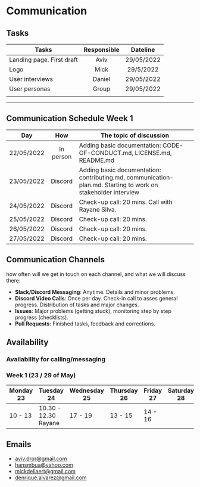 # Communication

## Tasks

| Tasks                       |  Responsible  |  Dateline  |
| --------------------------- | :-----------: | :--------: |
| Landing page. First draft  | Aviv | 29/05/2022 |
| Logo | Mick | 29/5/2022 |
| User interviews | Daniel | 29/05/2022 |
| User personas | Group | 29/05/2022 |
|  |  |  |

<!-- any general rules you'd like to set for your group? -->

---

## Communication Schedule Week 1

| Day        |     How      | The topic of discussion                         |
| ---------- | :----------: | ----------------------------------------------- |
| 22/05/2022 | In person |  Adding basic documentation: CODE-OF-CONDUCT.md, LICENSE.md, README.md  |
| 23/05/2022 | Discord |  Adding basic documentation: contributing.md, communication-plan.md. Starting to work on stakeholder interview |
| 24/05/2022 | Discord | Check-up call: 20 mins. Call with Rayane Silva. |
| 25/05/2022 | Discord | Check-up call: 20 mins. |
| 26/05/2022 | Discord | Check-up call: 20 mins. |
| 27/05/2022 | Discord | Check-up call: 20 mins. |

## Communication Channels

how often will we get in touch on each channel, and what we will discuss there:

- **Slack/Discord Messaging**: Anytime. Details and minor problems.
- **Discord Video Calls**: Once per day. Check-in call to asses general progress.
  Distribution of tasks and major changes.
- **Issues**: Major problems (getting stuck), monitoring step by step progress
  (checklists).
- **Pull Requests**: Finished tasks, feedback and corrections.

## Availability

### Availability for calling/messaging

### Week 1 (23 / 29 of May)

| Monday 23 | Tuesday 24 | Wednesday 25 | Thursday 26 | Friday 27 | Saturday 28 | Sunday 29 |
| ---------- | ---------- | ---------- | ---------- | ---------- | ---------- | ---------- |
| 10 - 13 | 10.30 - 12.30 Rayane | 17 - 19 | 13 - 15 | 14 - 16 |  |  |

## Emails

- aviv.dror@gmail.com
- hansmbua@yahoo.com
- mickdellaert@gmail.com
- denrique.alvarez@gmail.com
